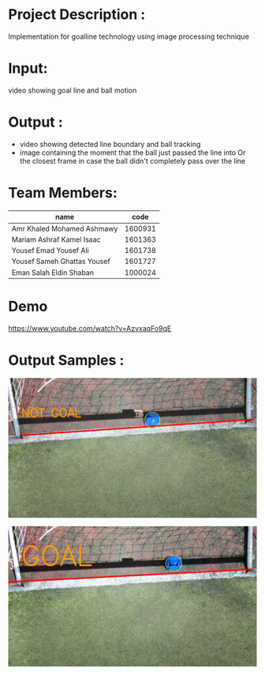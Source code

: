 # Project Description : 
Implementation for goalline technology using image processing technique

# Input:
video showing goal line and ball motion
# Output :
* video showing detected line boundary and ball tracking
* image containing the moment that the ball just passed the line into
Or the closest frame in case the ball didn't completely pass over the line

# Team Members:
| name| code|
| ------------- | ------------- |
|Amr Khaled Mohamed Ashmawy | 1600931 |
| Mariam Ashraf Kamel Isaac | 1601363  |
| Yousef Emad Yousef Ali | 1601738 |
| Yousef Sameh Ghattas Yousef | 1601727 |
|Eman Salah Eldin Shaban | 1000024 |

# Demo
 https://www.youtube.com/watch?v=AzvxaqFo9qE

# Output Samples :
![](https://github.com/AmrAshmawy2099/Image_processing_Project/blob/main/images/1.png "")

![](https://github.com/AmrAshmawy2099/Image_processing_Project/blob/main/images/2.png)
